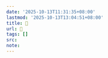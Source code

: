 ```yaml
---
date: '2025-10-13T11:31:35+08:00'
lastmod: '2025-10-13T13:04:51+08:00'
title: 󰩾
url: 󰩾
tags: []
src:
note:
---
```

